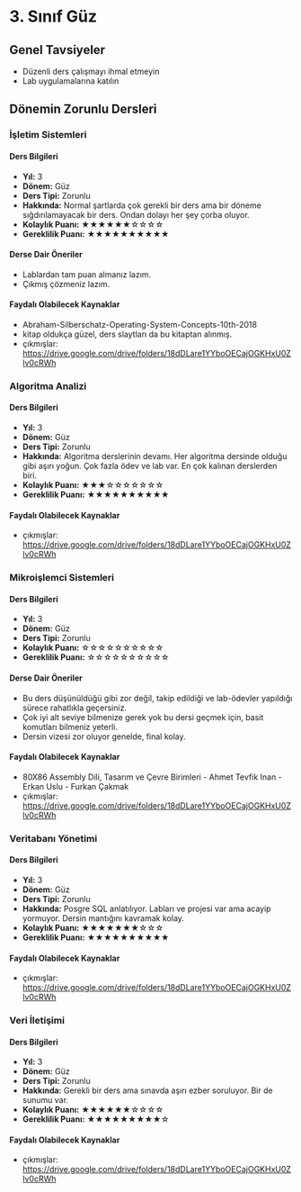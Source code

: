 # 3. Sınıf Güz

## Genel Tavsiyeler

- Düzenli ders çalışmayı ihmal etmeyin
- Lab uygulamalarına katılın
## Dönemin Zorunlu Dersleri


### İşletim Sistemleri

#### Ders Bilgileri

- **Yıl:** 3
- **Dönem:** Güz
- **Ders Tipi:** Zorunlu
- **Hakkında:** Normal şartlarda çok gerekli bir ders ama bir döneme sığdırılamayacak bir ders. Ondan dolayı her şey çorba oluyor.
- **Kolaylık Puanı:** ★★★★★★☆☆☆☆
- **Gereklilik Puanı:** ★★★★★★★★★★

#### Derse Dair Öneriler

- Lablardan tam puan almanız lazım.
- Çıkmış çözmeniz lazım.

#### Faydalı Olabilecek Kaynaklar

- Abraham-Silberschatz-Operating-System-Concepts-10th-2018
- kitap oldukça güzel, ders slaytları da bu kitaptan alınmış.
- çıkmışlar: https://drive.google.com/drive/folders/18dDLare1YYboOECajOGKHxU0Zlv0cRWh

### Algoritma Analizi

#### Ders Bilgileri

- **Yıl:** 3
- **Dönem:** Güz
- **Ders Tipi:** Zorunlu
- **Hakkında:** Algoritma derslerinin devamı. Her algoritma dersinde olduğu gibi aşırı yoğun. Çok fazla ödev ve lab var. En çok kalınan derslerden biri.
- **Kolaylık Puanı:** ★★★☆☆☆☆☆☆☆
- **Gereklilik Puanı:** ★★★★★★★★★★


#### Faydalı Olabilecek Kaynaklar

- çıkmışlar: https://drive.google.com/drive/folders/18dDLare1YYboOECajOGKHxU0Zlv0cRWh

### Mikroişlemci Sistemleri

#### Ders Bilgileri

- **Yıl:** 3
- **Dönem:** Güz
- **Ders Tipi:** Zorunlu
- **Kolaylık Puanı:** ☆☆☆☆☆☆☆☆☆☆
- **Gereklilik Puanı:** ☆☆☆☆☆☆☆☆☆☆

#### Derse Dair Öneriler

- Bu ders düşünüldüğü gibi zor değil, takip edildiği ve lab-ödevler yapıldığı sürece rahatlıkla geçersiniz.
- Çok iyi alt seviye bilmenize gerek yok bu dersi geçmek için, basit komutları bilmeniz yeterli.
- Dersin vizesi zor oluyor genelde, final kolay.

#### Faydalı Olabilecek Kaynaklar

- 80X86 Assembly Dili, Tasarım ve Çevre Birimleri - Ahmet Tevfik Inan - Erkan Uslu - Furkan Çakmak
- çıkmışlar: https://drive.google.com/drive/folders/18dDLare1YYboOECajOGKHxU0Zlv0cRWh

### Veritabanı Yönetimi

#### Ders Bilgileri

- **Yıl:** 3
- **Dönem:** Güz
- **Ders Tipi:** Zorunlu
- **Hakkında:** Posgre SQL anlatılıyor. Labları ve projesi var ama acayip yormuyor. Dersin mantığını kavramak kolay.
- **Kolaylık Puanı:** ★★★★★★★☆☆☆
- **Gereklilik Puanı:** ★★★★★★★★★★


#### Faydalı Olabilecek Kaynaklar

- çıkmışlar: https://drive.google.com/drive/folders/18dDLare1YYboOECajOGKHxU0Zlv0cRWh

### Veri İletişimi

#### Ders Bilgileri

- **Yıl:** 3
- **Dönem:** Güz
- **Ders Tipi:** Zorunlu
- **Hakkında:** Gerekli bir ders ama sınavda aşırı ezber soruluyor. Bir de sunumu var.
- **Kolaylık Puanı:** ★★★★★★☆☆☆☆
- **Gereklilik Puanı:** ★★★★★★★★★☆


#### Faydalı Olabilecek Kaynaklar

- çıkmışlar: https://drive.google.com/drive/folders/18dDLare1YYboOECajOGKHxU0Zlv0cRWh
